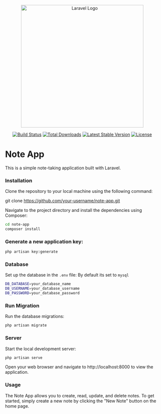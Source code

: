 <p align="center"><a href="https://laravel.com" target="_blank"><img src="https://raw.githubusercontent.com/laravel/art/master/logo-lockup/5%20SVG/2%20CMYK/1%20Full%20Color/laravel-logolockup-cmyk-red.svg" width="400" alt="Laravel Logo"></a></p>

<p align="center">
<a href="https://github.com/laravel/framework/actions"><img src="https://github.com/laravel/framework/workflows/tests/badge.svg" alt="Build Status"></a>
<a href="https://packagist.org/packages/laravel/framework"><img src="https://img.shields.io/packagist/dt/laravel/framework" alt="Total Downloads"></a>
<a href="https://packagist.org/packages/laravel/framework"><img src="https://img.shields.io/packagist/v/laravel/framework" alt="Latest Stable Version"></a>
<a href="https://packagist.org/packages/laravel/framework"><img src="https://img.shields.io/packagist/l/laravel/framework" alt="License"></a>
</p>

# Note App
This is a simple note-taking application built with Laravel.

### Installation
Clone the repository to your local machine using the following command:


git clone https://github.com/your-username/note-app.git

Navigate to the project directory and install the dependencies using Composer:


```bash
cd note-app
composer install
```





### Generate a new application key:
```bash
php artisan key:generate
```



### Database
Set up the database in the `.env` file: By default its set to `mysql`
```bash
DB_DATABASE=your_database_name
DB_USERNAME=your_database_username
DB_PASSWORD=your_database_password
```
### Run Migration
Run the database migrations:
```bash
php artisan migrate
```


### Server
Start the local development server:
```bash
php artisan serve
```
Open your web browser and navigate to http://localhost:8000 to view the application.

### Usage
The Note App allows you to create, read, update, and delete notes. To get started, simply create a new note by clicking the "New Note" button on the home page.
